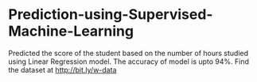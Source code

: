 # Prediction-using-Supervised-Machine-Learning
Predicted the score of the student based on the number of hours studied using Linear Regression model.
The accuracy of model is upto 94%.
Find the dataset at http://bit.ly/w-data
